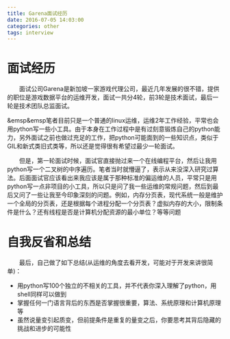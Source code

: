 ```yaml
---
title: Garena面试经历
date: 2016-07-05 14:03:00
categories: other
tags: interview
---
```

# 面试经历
&emsp;&emsp;面试公司Garena是新加坡一家游戏代理公司，最近几年发展的很不错，提供的职位是游戏数据平台的运维开发，面试一共分4轮，前3轮是技术面试，最后一轮是技术团队总监面试。
<!--more-->
&emsp&emsp笔者目前只是一个普通的linux运维，运维2年工作经验，平常也会用python写一些小工具。由于本身在工作过程中是有过刻意锻炼自己的python能力，另外面试之前也做过充足的工作，把python可能面到的一些知识点，类似于GIL和新式类旧式类等，所以还是觉得很有希望过最少一轮面试。

  但是，第一轮面试时候，面试官直接抛过来一个在线编程平台，然后让我用python写一个二叉树的中序遍历。笔者当时就懵逼了，表示从来没深入研究过算法。后面面试官应该看出来我应该是属于那种标准的偏运维的人员，平常只是用python写一点非项目的小工具，所以只是问了我一些运维的常规问题，然后到最后又问了一些让我至今印象深刻的问题。例如，内存分页表，现代系统一般是维护一个全局的分页表，还是根据每个进程分配一个分页表？虚拟内存的大小，限制条件是什么？还有线程是否是计算机分配资源的最小单位？等等问题

# 自我反省和总结
  最后，自己做了如下总结(从运维的角度去看开发，可能对于开发来讲很简单)：
+ 用python写100个独立的不相关的工具，并不代表你深入理解了python，用shell同样可以做到
+ 掌握任何一门语言背后的东西是否掌握很重要，算法、系统原理和计算机原理等
+ 虽然说量变引起质变，但前提条件是重复的量变之后，你要思考其背后隐藏的挑战和进步的可能性
